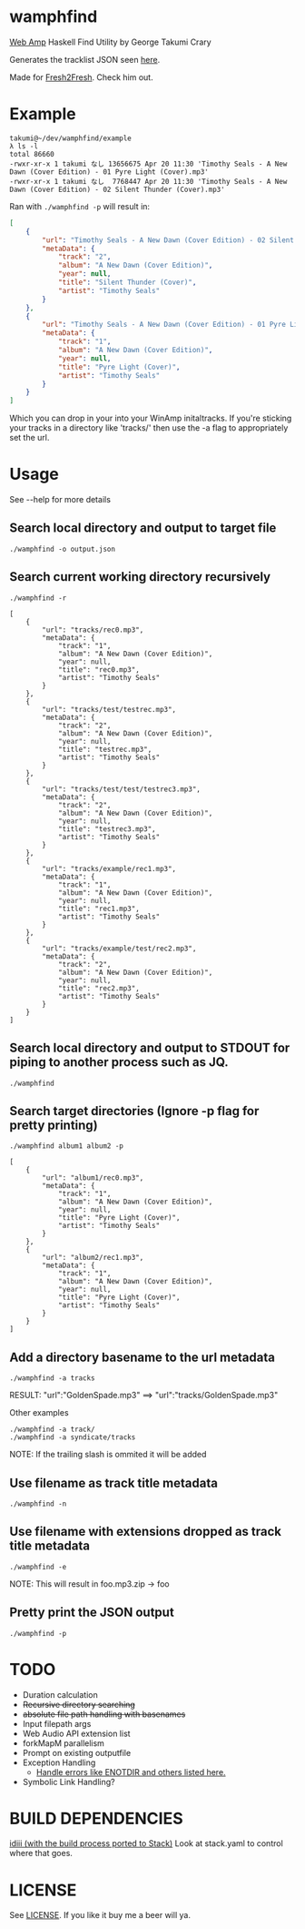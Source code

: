 # wamphfind

[Web Amp](https://github.com/captbaritone/webamp) Haskell Find Utility by George Takumi Crary

Generates the tracklist JSON seen [here](https://github.com/captbaritone/webamp/blob/master/examples/minimal/index.html#L16).

Made for [Fresh2Fresh](http://fresh2fresh.info). Check him out.

# Example

```shell
takumi@~/dev/wamphfind/example
λ ls -l
total 86660
-rwxr-xr-x 1 takumi なし 13656675 Apr 20 11:30 'Timothy Seals - A New Dawn (Cover Edition) - 01 Pyre Light (Cover).mp3'
-rwxr-xr-x 1 takumi なし  7768447 Apr 20 11:30 'Timothy Seals - A New Dawn (Cover Edition) - 02 Silent Thunder (Cover).mp3'
```

Ran with ```./wamphfind -p``` will result in:

```json
[
    {
        "url": "Timothy Seals - A New Dawn (Cover Edition) - 02 Silent Thunder (Cover).mp3",
        "metaData": {
            "track": "2",
            "album": "A New Dawn (Cover Edition)",
            "year": null,
            "title": "Silent Thunder (Cover)",
            "artist": "Timothy Seals"
        }
    },
    {
        "url": "Timothy Seals - A New Dawn (Cover Edition) - 01 Pyre Light (Cover).mp3",
        "metaData": {
            "track": "1",
            "album": "A New Dawn (Cover Edition)",
            "year": null,
            "title": "Pyre Light (Cover)",
            "artist": "Timothy Seals"
        }
    }
]
```

Which you can drop in your into your WinAmp initaltracks. If you're sticking your tracks in a directory like 'tracks/' then use the -a flag to appropriately set the url.

# Usage

See --help for more details

## Search local directory and output to target file
```
./wamphfind -o output.json
```

## Search current working directory recursively
```
./wamphfind -r
```

```
[
    {
        "url": "tracks/rec0.mp3",
        "metaData": {
            "track": "1",
            "album": "A New Dawn (Cover Edition)",
            "year": null,
            "title": "rec0.mp3",
            "artist": "Timothy Seals"
        }
    },
    {
        "url": "tracks/test/testrec.mp3",
        "metaData": {
            "track": "2",
            "album": "A New Dawn (Cover Edition)",
            "year": null,
            "title": "testrec.mp3",
            "artist": "Timothy Seals"
        }
    },
    {
        "url": "tracks/test/test/testrec3.mp3",
        "metaData": {
            "track": "2",
            "album": "A New Dawn (Cover Edition)",
            "year": null,
            "title": "testrec3.mp3",
            "artist": "Timothy Seals"
        }
    },
    {
        "url": "tracks/example/rec1.mp3",
        "metaData": {
            "track": "1",
            "album": "A New Dawn (Cover Edition)",
            "year": null,
            "title": "rec1.mp3",
            "artist": "Timothy Seals"
        }
    },
    {
        "url": "tracks/example/test/rec2.mp3",
        "metaData": {
            "track": "2",
            "album": "A New Dawn (Cover Edition)",
            "year": null,
            "title": "rec2.mp3",
            "artist": "Timothy Seals"
        }
    }
]
```

## Search local directory and output to STDOUT for piping to another process such as JQ.
```
./wamphfind
```

## Search target directories (Ignore -p flag for pretty printing)
```
./wamphfind album1 album2 -p
```

```
[
    {
        "url": "album1/rec0.mp3",
        "metaData": {
            "track": "1",
            "album": "A New Dawn (Cover Edition)",
            "year": null,
            "title": "Pyre Light (Cover)",
            "artist": "Timothy Seals"
        }
    },
    {
        "url": "album2/rec1.mp3",
        "metaData": {
            "track": "1",
            "album": "A New Dawn (Cover Edition)",
            "year": null,
            "title": "Pyre Light (Cover)",
            "artist": "Timothy Seals"
        }
    }
]
```
## Add a directory basename to the url metadata
```
./wamphfind -a tracks
```
RESULT: "url":"GoldenSpade.mp3" ==> "url":"tracks/GoldenSpade.mp3"

Other examples
```
./wamphfind -a track/
./wamphfind -a syndicate/tracks
```

NOTE: If the trailing slash is ommited it will be added

## Use filename as track title metadata
```
./wamphfind -n
```

## Use filename with extensions dropped as track title metadata
```
./wamphfind -e
```
NOTE: This will result in foo.mp3.zip -> foo

## Pretty print the JSON output
```
./wamphfind -p
```

# TODO

- Duration calculation
- ~~Recursive directory searching~~
- ~~absolute file path handling with basenames~~
- Input filepath args
- Web Audio API extension list
- forkMapM parallelism
- Prompt on existing outputfile
- Exception Handling
    * [Handle errors like ENOTDIR and others listed here.](https://hackage.haskell.org/package/directory-1.3.6.1/docs/System-Directory.html)
- Symbolic Link Handling?

# BUILD DEPENDENCIES

[idiii (with the build process ported to Stack)](https://github.com/adpextwindong/idiiiFORK)
Look at stack.yaml to control where that goes.

# LICENSE

See [LICENSE](LICENSE). If you like it buy me a beer will ya.
